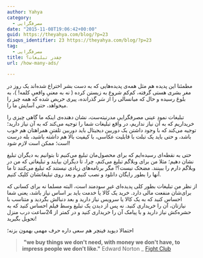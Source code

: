 ```yaml
---
author: Yahya
category:
  - مصرفگرایی
date: "2015-11-08T19:06:42+00:00"
guid: https://theyahya.com/blog/?p=23
disqus_identifier: 23 https://theyahya.com/blog/?p=23
tag:
  - مصرفگرایی
title: چقدر تبلیغات؟
url: /how-many-ads/

---
```

مطمئنا این پدیده هم مثل همه‌ی پدیده‌هایی که به دست بشر اختراع شده‌اند یک روز در مغر بشری هستی گرفته، کم‌کم شروع به زیستن کرده ( نه به معنیِ واقعیِ کلمه!‌ )، به بلوغ رسیده و حال که میانسالی را از سَر گذرانده، پیری حریص شده که همه چیز را میخواهد، حتی آسایش ما را.

تبلیغات نمودِ عینی مصرفگراییِ مدرنیته‌ست، نشان دهنده‌ی اینکه ما گاهی چیزی را خریداریم که به آن نیاز نداریم، در واقع تبلیغات شما را توجیه می‌کند که به آن نیاز دارید؛ توجیه می‌کند که با وجود داشتن یک دوربین دیجیتال باید دوربین تلفتنِ همراهتان هم خوب باشد، و حتی باید یک تبلت با قابلیت عکاسی، با کیفیت بالا هم داشته باشید،‌ بله درست است؛ ممکن است لازم شود!

حتی به نقطه‌ای رسیده‌ایم که برای محصول‌مان تبلیغ می‌کنیم تا بتوانیم به دیگران تبلیغ نشان دهیم؛ مثلا من برای وبلاگم تبلیغ می‌کنم، چرا، تا دیگران بیایند و تبلیغاتی که من در وبلاگم دارم را ببینند. مضحک نیست؟! مگر برنامه‌های زیادی نیستند که تبلیغ می‌کنند تا ما آنها را بطور رایگان دانلود و نصب کنیم و بعد روی تبلیغاتشان کلیک کنیم.

از نظر من تبلیغات بطور کلی پدیده‌ای غیرِ سودمند است، البته مسلما نه برای کسانی که برای‌شان منفعت مالی دارد. خرید یک کالا یا خدمت باید بر اساس نیاز باشد، یعنی شما احساس کنید که به یک کالا یا سرویس نیاز دارید و بعد دنبالش بگردید و متناسب با نیازتان، آن را خریداری کنید. نه پس از دیدن یک تبلیغ وسط فیلم احساس کنید که به حشره‌کش نیاز دارید و با پیامک آن را خریداری کنید و در کمتر از 24ساعت درب منزل تحویل بگیرید!

احتمالا دیوید فینچر هم سعی داره حرف مهمی بهمون بزنه؛

> ‌ **"we buy things we don't need, with money we don't have, to impress people we don't like."** Edward Norton \_ [Fight Club](http://www.imdb.com/title/tt0137523/)
